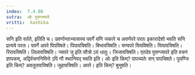 ```yaml
---
index:  7.4.80
sutra:  ओः पुयण्ज्यपरे
vritti:  kashika 
---
```


सनि इति वर्तते, इतिति च। उवर्णान्ताभ्यासस्य पवर्गे यणि जकारे च अवर्णपरे परतः इकारादेशो भवति सनि प्रत्यये परतः। पवर्गे अपरे पिपविषते। पिपावयिषति। बिभावयिषति। यण्यपरे यियविषति। यियावयिषति। रिरावयिषति। लिलावयिषति। ज्यपरे जु इति सौत्रो ऽयं धातुः। जिजावयिषति। एतदेव पुयण्ज्यपरे इति वचनं ज्ञापकम्, अद्विर्वचननिमित्ते ऽपि णौ स्थानिवद् भवति इति। ओः इति किम्? पापच्यतेः सन् पापचिषते। पुयण्जि इति किम्? अवतुतावयिषति। जुहावयिषति। अपरे। इति किम्? बुभूषति।


